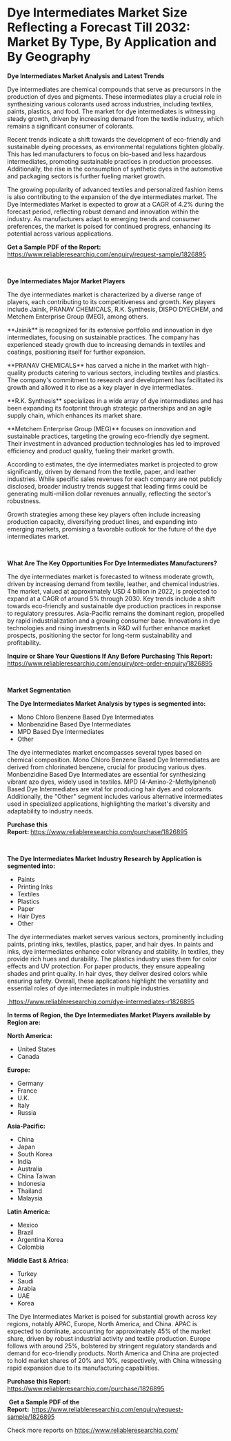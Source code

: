 <p><h1>Dye Intermediates Market Size Reflecting a Forecast Till 2032: Market By Type, By Application and By Geography</h1></p><p><strong>Dye Intermediates Market Analysis and Latest Trends</strong></p>
<p><p>Dye intermediates are chemical compounds that serve as precursors in the production of dyes and pigments. These intermediates play a crucial role in synthesizing various colorants used across industries, including textiles, paints, plastics, and food. The market for dye intermediates is witnessing steady growth, driven by increasing demand from the textile industry, which remains a significant consumer of colorants. </p><p>Recent trends indicate a shift towards the development of eco-friendly and sustainable dyeing processes, as environmental regulations tighten globally. This has led manufacturers to focus on bio-based and less hazardous intermediates, promoting sustainable practices in production processes. Additionally, the rise in the consumption of synthetic dyes in the automotive and packaging sectors is further fueling market growth.</p><p>The growing popularity of advanced textiles and personalized fashion items is also contributing to the expansion of the dye intermediates market. The Dye Intermediates Market is expected to grow at a CAGR of 4.2% during the forecast period, reflecting robust demand and innovation within the industry. As manufacturers adapt to emerging trends and consumer preferences, the market is poised for continued progress, enhancing its potential across various applications.</p></p>
<p><strong>Get a Sample PDF of the Report:&nbsp;</strong> <a href="https://www.reliableresearchiq.com/enquiry/request-sample/1826895?utm_campaign=2117&utm_medium=2&utm_source=Github&utm_content=ia&utm_term=31012025&utm_id=dye-intermediates">https://www.reliableresearchiq.com/enquiry/request-sample/1826895</a></p>
<p>&nbsp;</p>
<p><strong>Dye Intermediates Major Market Players</strong></p>
<p><p>The dye intermediates market is characterized by a diverse range of players, each contributing to its competitiveness and growth. Key players include Jainik, PRANAV CHEMICALS, R.K. Synthesis, DISPO DYECHEM, and Metchem Enterprise Group (MEG), among others.</p><p>**Jainik** is recognized for its extensive portfolio and innovation in dye intermediates, focusing on sustainable practices. The company has experienced steady growth due to increasing demands in textiles and coatings, positioning itself for further expansion.</p><p>**PRANAV CHEMICALS** has carved a niche in the market with high-quality products catering to various sectors, including textiles and plastics. The company's commitment to research and development has facilitated its growth and allowed it to rise as a key player in dye intermediates.</p><p>**R.K. Synthesis** specializes in a wide array of dye intermediates and has been expanding its footprint through strategic partnerships and an agile supply chain, which enhances its market share.</p><p>**Metchem Enterprise Group (MEG)** focuses on innovation and sustainable practices, targeting the growing eco-friendly dye segment. Their investment in advanced production technologies has led to improved efficiency and product quality, fueling their market growth.</p><p>According to estimates, the dye intermediates market is projected to grow significantly, driven by demand from the textile, paper, and leather industries. While specific sales revenues for each company are not publicly disclosed, broader industry trends suggest that leading firms could be generating multi-million dollar revenues annually, reflecting the sector's robustness.</p><p>Growth strategies among these key players often include increasing production capacity, diversifying product lines, and expanding into emerging markets, promising a favorable outlook for the future of the dye intermediates market.</p></p>
<p>&nbsp;</p>
<p><strong>What Are The Key Opportunities For Dye Intermediates Manufacturers?</strong></p>
<p><p>The dye intermediates market is forecasted to witness moderate growth, driven by increasing demand from textile, leather, and chemical industries. The market, valued at approximately USD 4 billion in 2022, is projected to expand at a CAGR of around 5% through 2030. Key trends include a shift towards eco-friendly and sustainable dye production practices in response to regulatory pressures. Asia-Pacific remains the dominant region, propelled by rapid industrialization and a growing consumer base. Innovations in dye technologies and rising investments in R&D will further enhance market prospects, positioning the sector for long-term sustainability and profitability.</p></p>
<p><strong>Inquire or Share Your Questions If Any Before Purchasing This Report:</strong> <a href="https://www.reliableresearchiq.com/enquiry/pre-order-enquiry/1826895?utm_campaign=2117&utm_medium=2&utm_source=Github&utm_content=ia&utm_term=31012025&utm_id=dye-intermediates">https://www.reliableresearchiq.com/enquiry/pre-order-enquiry/1826895</a></p>
<p>&nbsp;</p>
<p><strong>Market Segmentation</strong></p>
<p><strong>The Dye Intermediates Market Analysis by types is segmented into:</strong></p>
<p><ul><li>Mono Chloro Benzene Based Dye Intermediates</li><li>Monbenzidine Based Dye Intermediates</li><li>MPD Based Dye Intermediates</li><li>Other</li></ul></p>
<p><p>The dye intermediates market encompasses several types based on chemical composition. Mono Chloro Benzene Based Dye Intermediates are derived from chlorinated benzene, crucial for producing various dyes. Monbenzidine Based Dye Intermediates are essential for synthesizing vibrant azo dyes, widely used in textiles. MPD (4-Amino-2-Methylphenol) Based Dye Intermediates are vital for producing hair dyes and colorants. Additionally, the "Other" segment includes various alternative intermediates used in specialized applications, highlighting the market's diversity and adaptability to industry needs.</p></p>
<p><strong>Purchase this Report:&nbsp;</strong><a href="https://www.reliableresearchiq.com/purchase/1826895?utm_campaign=2117&utm_medium=2&utm_source=Github&utm_content=ia&utm_term=31012025&utm_id=dye-intermediates">https://www.reliableresearchiq.com/purchase/1826895</a></p>
<p>&nbsp;</p>
<p><strong>The Dye Intermediates Market Industry Research by Application is segmented into:</strong></p>
<p><ul><li>Paints</li><li>Printing Inks</li><li>Textiles</li><li>Plastics</li><li>Paper</li><li>Hair Dyes</li><li>Other</li></ul></p>
<p><p>The dye intermediates market serves various sectors, prominently including paints, printing inks, textiles, plastics, paper, and hair dyes. In paints and inks, dye intermediates enhance color vibrancy and stability. In textiles, they provide rich hues and durability. The plastics industry uses them for color effects and UV protection. For paper products, they ensure appealing shades and print quality. In hair dyes, they deliver desired colors while ensuring safety. Overall, these applications highlight the versatility and essential roles of dye intermediates in multiple industries.</p></p>
<p><a href="https://www.reliableresearchiq.com/dye-intermediates-r1826895?utm_campaign=2117&utm_medium=2&utm_source=Github&utm_content=ia&utm_term=31012025&utm_id=dye-intermediates">&nbsp;https://www.reliableresearchiq.com/dye-intermediates-r1826895</a></p>
<p><strong>In terms of Region, the Dye Intermediates Market Players available by Region are:</strong></p>
<p>
    <p> <strong> North America: </strong>
        <ul>
            <li>United States</li>
            <li>Canada</li>
        </ul>
        </p> 
    <p> <strong> Europe: </strong>
        <ul>
            <li>Germany</li>
            <li>France</li>
            <li>U.K.</li>
            <li>Italy</li>
            <li>Russia</li>
        </ul>
        </p> 
    <p> <strong> Asia-Pacific: </strong>
        <ul>
            <li>China</li>
            <li>Japan</li>
            <li>South Korea</li>
            <li>India</li>
            <li>Australia</li>
            <li>China Taiwan</li>
            <li>Indonesia</li>
            <li>Thailand</li>
            <li>Malaysia</li>
        </ul>
        </p> 
    <p> <strong> Latin America: </strong>
        <ul>
            <li>Mexico</li>
            <li>Brazil</li>
            <li>Argentina Korea</li>
            <li>Colombia</li>
        </ul>
        </p> 
    <p> <strong> Middle East & Africa: </strong>
        <ul>
            <li>Turkey</li>
            <li>Saudi</li>
            <li>Arabia</li>
            <li>UAE</li>
            <li>Korea</li>
        </ul>
    </p>
    </p>
<p><p>The Dye Intermediates Market is poised for substantial growth across key regions, notably APAC, Europe, North America, and China. APAC is expected to dominate, accounting for approximately 45% of the market share, driven by robust industrial activity and textile production. Europe follows with around 25%, bolstered by stringent regulatory standards and demand for eco-friendly products. North America and China are projected to hold market shares of 20% and 10%, respectively, with China witnessing rapid expansion due to its manufacturing capabilities.</p></p>
<p><strong>Purchase this Report: </strong><a href="https://www.reliableresearchiq.com/purchase/1826895?utm_campaign=2117&utm_medium=2&utm_source=Github&utm_content=ia&utm_term=31012025&utm_id=dye-intermediates">https://www.reliableresearchiq.com/purchase/1826895</a></p>
<p>&nbsp;<strong>Get a Sample PDF of the Report:&nbsp;&nbsp;</strong><a href="https://www.reliableresearchiq.com/enquiry/request-sample/1826895?utm_campaign=2117&utm_medium=2&utm_source=Github&utm_content=ia&utm_term=31012025&utm_id=dye-intermediates">https://www.reliableresearchiq.com/enquiry/request-sample/1826895</a></p>
<p><strong></strong></p>
<p>Check more reports on <a href="https://www.reliableresearchiq.com/?utm_campaign=2117&utm_medium=2&utm_source=Github&utm_content=ia&utm_term=31012025&utm_id=dye-intermediates">https://www.reliableresearchiq.com/</a></p>